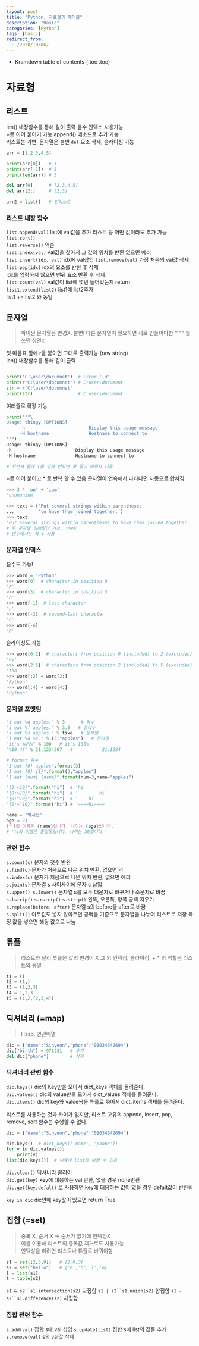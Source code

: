 ```yaml
---
layout: post
title: "Python, 자료형과 제어문"
description: "Basic"
categories: [Python]
tags: [basic]
redirect_from:
  - /2020/10/06/
---
```


* Kramdown table of contents
{:toc .toc}

# 자료형
## 리스트
<span class="margin">len() 내장함수를 통해 길이 출력</span>
<span class="margin">음수 인덱스 사용가능</span>    
<span class="margin">+로 이어 붙이기 가능</span>
<span class="margin">append() 메소드로 추가 가능</span>    
<span class="margin">리스트는 가변, 문자열은 불변</span>
<span class="margin">`del` 요소 삭제, 슬라이싱 가능</span>

~~~ python
arr = [1,2,3,4,5]

print(arr[0])   # 1
print(arr[-1])  # 5
print(len(arr)) # 5

del arr[0]      # [2,3,4,5]
del arr[2:]     # [2,3]

arr2 = list()   # 빈리스트
~~~

### 리스트 내장 함수    
<span class="margin">`list.append(val)` list에 val값을 추가  리스트 등 어떤 값이라도 추가 가능</span>    
<span class="margin">`list.sort()`</span>    
<span class="margin">`list.reverse()` 역순</span>    
<span class="margin">`list.index(val)` val값을 찾아서 그 값의 위치를 반환  없으면 에러</span>   
<span class="margin">`list.insert(idx, val)` idx에 val삽입</span>
<span class="margin">`list.remove(val)` 가장 처음의 val값 삭제</span>
<span class="margin">`list.pop(idx)` idx의 요소를 반환 후 삭제</span>    
<span calss="margin"> idx를 입력하지 않으면 맨뒤 요소 반환 후 삭제.</span>    
<span class="margin">`list.count(val)` val값이 list에 몇번 들어있는지 return</span>    
<span class="margin">`list1.extend(list2)` list1에 list2추가</span>      
<span class="margin">list1 += list2 와 동일</span>

## 문자열
> 파이썬 문자열은 변경X. 불변!
> 다른 문자열이 필요하면 새로 만들어야함
> '' "" 뭘쓰던 상관x

<span class="margin"> 첫 따옴표 앞에 r을 붙이면 그대로 출력가능 (raw string) </span>    
<span class="margin">len() 내장함수를 통해 길이 출력</span>

~~~ python

print('C:\user\documnet')  # Error '\d'
print(r'C:\user\documnet') # C:user\document
str = r'C:\user\documnet'
print(str)                 # C:user\document

~~~

<span class="margin">여러줄로 확장 가능</span>    

~~~ python
print("""\
Usage: thingy [OPTIONS]
     -h                        Display this usage message
     -H hostname               Hostname to connect to
""")
Usage: thingy [OPTIONS]
-h                        Display this usage message
-H hostname               Hostname to connect to

# 첫번째 줄에 \를 입력 안하면 첫 줄이 띄워져 나옴
~~~

<span class="margin">+로 이어 붙이고 * 로 반복 할 수 있음</span>
<span class="margin">문자열이 연속해서 나타나면 자동으로 합쳐짐</span>

~~~ python
>>> 3 * 'un' + 'ium' 
'unununium'

>>> text = ('Put several strings within parentheses '
...         'to have them joined together.')
>>> text
'Put several strings within parentheses to have them joined together.'
# 두 문자열 리터럴만 가능, 변수X
# 변수에서는 꼭 + 사용
~~~

### 문자열 인덱스
<span class="margin">음수도 가능!</span>

~~~ python
>>> word = 'Python'
>>> word[0]  # character in position 0
'P'
>>> word[5]  # character in position 5
'n'
>>> word[-1]  # last character
'n'
>>> word[-2]  # second-last character
'o'
>>> word[-6]
'P'
~~~
<span class="margin">슬라이싱도 가능</span>

~~~ python
>>> word[0:2]  # characters from position 0 (included) to 2 (excluded)
'Py'
>>> word[2:5]  # characters from position 2 (included) to 5 (excluded)
'tho'
>>> word[:2] + word[2:]
'Python'
>>> word[:4] + word[4:]
'Python'
~~~

### 문자열 포맷팅
~~~ python
"i eat %d apples." % 3      # 정수
"i eat %f apples." % 3.5   # 유리수
"i eat %s apples." % five   # 문자열
"i eat %d %s." % (3,"apples")   # 문자열
"it's %d%%" % 100   # it's 100%
"%10.4f" % 21.1234567   #           21.1234

# format 함수
"I eat {0} apples".format(3)
"I eat {0} {1}".format(3,"apples")
"I eat {num} {name}".format(num=3,name="apples")

"{0:<10}".format("hi")  # 'hi        '
"{0:>10}".format("hi")  # '        hi'
"{0:^10}".format("hi")  # '    hi    '
"{0:=^10}".format("hi") # '====hi===='

name = '박시현'
age = 24
f'나의 이름은 {name}입니다. 나이는 {age}입니다.'
# '나의 이름은 홍길동입니다. 나이는 30입니다.'
~~~

### 관련 함수

<span class="margin"> `s.count(c)` 문자의 갯수 반환 </span>    
<span class="margin"> `s.find(c)` 문자가 처음으로 나온 위치 반환, 없으면 -1 </span>    
<span class="margin"> `s.index(c)` 문자가 처음으로 나온 위치 반환, 없으면 에러 </span>    
<span class="margin"> `s.join(s)` 문자열 s 사이사이에 문자 c 삽입 </span>    
<span class="margin"> `s.upper() s.lower()` 문자열 s를 모두 대문자로 바꾸거나 소문자로 바꿈 </span>    
<span class="margin"> `s.lstrip()` `s.rstrip()` `s.strip()` 왼쪽, 오른쪽, 양쪽 공백 지우기 </span>    
<span class="margin"> `s.replace(before, after)` 문자열 s의 before을 after로 바꿈</span>    
<span class="margin"> `s.split()` 아무값도 넣지 않아주면 공백을 기준으로 문자열을 나누어 리스트로 저장</span>
<span class="margin">     특정 값을 넣으면 해당 값으로 나눔</span>    

## 튜플    
> 리스트와 달리 튜플은 값의 변경이 X
> 그 외 인덱싱, 슬라이싱, + * 의 역할은 리스트와 동일    

~~~ python
t1 = ()
t2 = (1,)
t3 = (1,2,3)
t4 = 1,2,3
t5 = (1,2,(2,3,4))
~~~

## 딕셔너리 (=map)
> Hasp, 연관배열

~~~ python
dic = {"name":"Sihyeon","phone":"01034642694"}
dic["birth"] = 971231   # 추가
del dic["phone"]        # 삭제
~~~

### 딕셔너리 관련 함수
<span class="margin">`dic.keys()` dic의 Key만을 모아서 dict_keys 객체를 돌려준다.</span>    
<span class="margin">`dic.values()` dic의 value만을 모아서 dict_values 객체를 돌려준다.</span>    
<span class="margin">`dic.items()` dic의 key와 value쌍을 튜플로 묶어서 dict_items 객체를 돌려준다.</span>  

<span class="margin">리스트를 사용하는 것과 차이가 없지만, 리스트 고유의 append, insert, pop, remove, sort 함수는 수행할 수 없다.</span>    

~~~ python
dic = {"name":"Sihyeon","phone":"01034642694"}

dic.keys()  # dict_keys(['name', 'phone'])
for v in dic.values():
    print(v)
list(dic.keys())  # 이렇게 list로 바꿀 수 있음
~~~

<span class="margin">`dic.clear()` 딕셔너리 클리어</span>    
<span class="margin">`dic.get(key)` key에 대응하는 val 반환, 없을 경우 none반환</span>    
<span class="margin">`dic.get(key,defalt)` 로 사용하면 key에 대응하는 값이 없을 경우 defalt값이 반환됨</span> 

<span class="margin">`key in dic` dic안에 key값이 있으면 return True</span> 

## 집합 (=set)
> 중복 X, 순서 X => 순서가 없기에 인덱싱X    
> 이를 이용해 리스트의 중복값 제거로도 사용가능    
> 인덱싱을 하려면 리스트나 튜플로 바꿔야함    
~~~ python
s1 = set([2,3,0])   # {2,0,3}
s2 = set("hello")   # {'e','h','l','o}
l = list(s1)
t = tuple(s2)
~~~
<span class="margin">`s1 & s2``s1.intersection(s2)` 교집합</span> 
<span class="margin">`s1 | s2``s1.union(s2)` 합집합</span> 
<span class="margin">`s1 - s2``s1.difference(s2)` 차집합</span> 

### 집합 관련 함수
<span class="margin">`s.add(val)` 집합 s에 val 삽입</span> 
<span class="margin">`s.update(list)` 집합 s에 list의 값들 추가</span> 
<span class="margin">`s.remove(val)` s의 val값 삭제</span> 